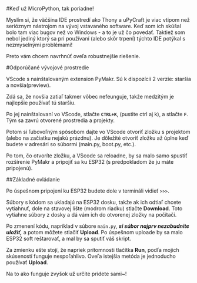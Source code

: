 #Keď už MicroPython, tak poriadne!

Myslím si, že väčšina IDE prostredí ako Thony a uPyCraft je viac vtipom než serióznym nástrojom na vývoj vstavaného software. Keď som ich skúšal bolo tam viac bugov než vo Windows - a to je už čo povedať. Taktiež som nebol jediný ktorý sa pri používaní (alebo skôr trpení) týchto IDE potýkal s nezmyselnými problémami!

Preto vám chcem navrhnúť oveľa robustnejšie riešenie.

#Odporúčané vývojové prostredie

VScode s nainštalovaným extension PyMakr. Sú k dispozícií 2 verzie: staršia a novšia(preview).

Zdá sa, že novšia zatiaľ takmer vôbec nefeunguje, takže medzitým je najlepšie používať tú staršiu.

Po jej nainštalovaní vo VScode, stlačte **`CTRL+K`**, (pustite ctrl aj k), a stlačte **`F`**. Tým sa zavrú otvorené prostredia a projekty.

Potom si ľubovoľným spôsobom dajte vo VScode otvoriť zložku s projektom (alebo na začiatku nejakú prázdnu). Je dôležité otvoriť zložku až úplne keď budete v adresári so súbormi (main.py, boot.py, etc.).

Po tom, čo otvoríte zložku, a VScode sa reloadne, by sa malo samo spustiť rozšírenie PyMakr a pripojiť sa ku ESP32 (s predpokladom že ju máte pripojenú).

##Základné ovládanie

Po úspešnom pripojení ku ESP32 budete dole v termináli vidieť `>>>`.

Súbory s kódom sa ukladajú na ESP32 dosku, takže ak ich odtiaľ chcete vytiahnuť, dole na stavovej lište (modrom riadku) stlačte **Download**. Toto vytiahne súbory z dosky a dá vám ich do otvorenej zložky na počítači.

Po zmenení kódu, napríklad v súbore `main.py`, ***si súbor najprv nezabudnite uložiť,*** a potom môžete stlačiť **Upload**. Po úspešnom uploade by sa malo ESP32 soft reštarovať, a mal by sa sputiť váš skript.

Za zmienku ešte stojí, že napriek prítomnosti tlačítka **Run**, podľa mojich skúseností funguje nespoľahlivo. Oveľa istejšia metóda je jednoducho používať **Upload**.

Na to ako funguje zvyšok už určite prídete sami~!
